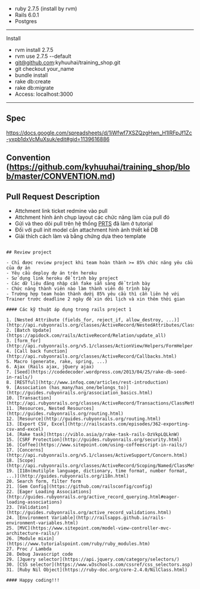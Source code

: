 - ruby 2.7.5 (install by rvm)
- Rails 6.0.1
- Postgres

---

Install

- rvm install 2.7.5
- rvm use 2.7.5 --default
- git@github.com:kyhuuhai/training_shop.git
- git checkout your_name
- bundle install
- rake db:create
- rake db:migrate
- Access: localhost:3000

---

## Spec

https://docs.google.com/spreadsheets/d/1iWfwf7XSZQzgHwn_H1lRFpJf1Zc-yxpb1dxVcMuXsuk/edit#gid=1139616886

## Convention (https://github.com/kyhuuhai/training_shop/blob/master/CONVENTION.md)

## Pull Request Description

- Attchment link ticket redmine vào pull
- Attchment hình ảnh chụp layout các chức năng làm của pull đó
- Gửi và theo dõi pull trên hệ thống [PRTS](https://docs.google.com/spreadsheets/d/1dO7RAbWRbSY9AGlVInrZomV7fQa2vwfIX7SHTQHE9Po/edit#gid=0) đã làm ở tutorial
- Đối với pull init model cần attachment hình ảnh thiết kế DB
- Giải thích cách làm và bằng chứng dựa theo template

```

## Review project

- Chỉ được review project khi team hoàn thành >= 85% chức năng yêu cầu của dự án
- Yêu cầu deploy dự án trên heroku
- Sử dụng link heroku để trình bày project
- Các dữ liệu đăng nhập cần fake sẵn sàng để trình bày
- Chức năng thành viên nào làm thành viên đó trình bày
- Trường hợp team hoàn thành dưới 85% yêu cầu thì cần liên hệ với Trainer trước deadline 2 ngày để xin dời lịch và xin thêm thời gian

#### Các kỹ thuật áp dụng trong rails project 1

1. [Nested Attribute (fields_for, reject_if, allow_destroy, ...)](http://api.rubyonrails.org/classes/ActiveRecord/NestedAttributes/ClassMethods.html)
2. [Batch Update](https://apidock.com/rails/ActiveRecord/Relation/update_all)
3. [form_for](http://api.rubyonrails.org/v5.1/classes/ActionView/Helpers/FormHelper.html)
4. [Call back function](http://api.rubyonrails.org/classes/ActiveRecord/Callbacks.html)
5. Macro (generate, rake, spring, ...)
6. Ajax (Rails ajax, jQuery ajax)
7. [Seed](https://codedecoder.wordpress.com/2013/04/25/rake-db-seed-in-rails/)
8. [RESTful](http://www.infoq.com/articles/rest-introduction)
9. [Association (has_many/has_one/belongs_to)](http://guides.rubyonrails.org/association_basics.html)
10. [Transaction](http://api.rubyonrails.org/classes/ActiveRecord/Transactions/ClassMethods.html)
11. [Resources, Nested Resources](http://guides.rubyonrails.org/routing.html)
12. [Resource](http://guides.rubyonrails.org/routing.html)
13. [Export CSV, Excel](http://railscasts.com/episodes/362-exporting-csv-and-excel)
14. [Rake task](https://viblo.asia/p/rake-task-rails-DzVkpLQLknW)
15. [CSRF Protection](http://guides.rubyonrails.org/security.html)
16. [Coffee](https://www.sitepoint.com/using-coffeescript-in-rails/)
17. [Concerns](http://api.rubyonrails.org/v5.1/classes/ActiveSupport/Concern.html)
18. [Scope](http://api.rubyonrails.org/classes/ActiveRecord/Scoping/Named/ClassMethods.html)
19. [I18n(mutilple language, dictionary, time format, number format, ...)](http://guides.rubyonrails.org/i18n.html)
20. Search form, filter form
21. [Gem Config](https://github.com/railsconfig/config)
22. [Eager Loading Associations](http://guides.rubyonrails.org/active_record_querying.html#eager-loading-associations)
23. [Validation](http://guides.rubyonrails.org/active_record_validations.html)
24. [Environment Variable](http://railsapps.github.io/rails-environment-variables.html)
25. [MVC](https://www.sitepoint.com/model-view-controller-mvc-architecture-rails/)
26. [Module mixin](https://www.tutorialspoint.com/ruby/ruby_modules.htm)
27. Proc / Lambda
28. Debug Javascript code
29. [Jquery selector](https://api.jquery.com/category/selectors/)
30. [CSS selector](https://www.w3schools.com/cssref/css_selectors.asp)
31. [Ruby Nil Object](https://ruby-doc.org/core-2.4.0/NilClass.html)

#### Happy coding!!!
```
